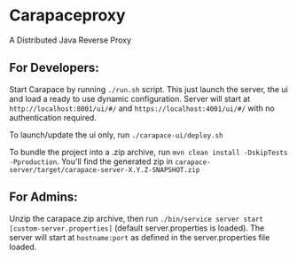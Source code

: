 # Carapaceproxy
A Distributed Java Reverse Proxy

## For Developers:
Start Carapace by running `./run.sh` script. This just launch the server, the ui and load a ready to use dynamic configuration.
Server will start at `http://localhost:8001/ui/#/` and `https://localhost:4001/ui/#/` with no authentication required.

To launch/update the ui only, run `./carapace-ui/deploy.sh`

To bundle the project into a .zip archive, run `mvn clean install -DskipTests -Pproduction`. You'll find the generated zip in `carapace-server/target/carapace-server-X.Y.Z-SNAPSHOT.zip`

## For Admins:
Unzip the carapace.zip archive, then run `./bin/service server start [custom-server.properties]` (default server.properties is loaded).
The server will start at `hostname:port` as defined in the server.properties file loaded.
